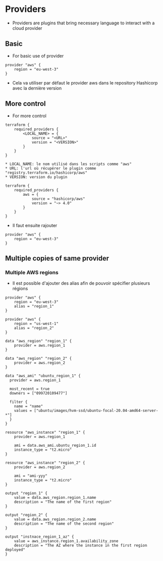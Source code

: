# Providers

* Providers are plugins that bring necessary language to interact with a cloud provider

## Basic
* For basic use of provider
```
provider "aws" {
    region = "eu-west-3"
}
```
* Cela va utiliser par défaut le provider aws dans le repository Hashicorp avec la dernière version

## More control
* For more control
```
terraform {
    required_providers {
        <LOCAL_NAME> = {
            source = "<URL>"
            version = "<VERSION>"
        }
    }
}
```
    * LOCAL_NAME: le nom utilisé dans les scripts comme "aws"
    * URL: l'url où récupérer le plugin comme "registry.terraform.io/hashicorp/aws"
    * VERSION: version du plugin
```
terraform {
    required_providers {
        aws = {
            source = "hashicorp/aws"
            version = "~> 4.0"
        }
    }
}
```
* Il faut ensuite rajouter
```
provider "aws" {
    region = "eu-west-3"
}
```

## Multiple copies of same provider

### Multiple AWS regions
* Il est possible d'ajouter des alias afin de pouvoir spécifier plusieurs régions
```
provider "aws" {
    region = "eu-west-3"
    alias = "region_1"
}

provider "aws" {
    region = "us-west-1"
    alias = "region_2"
}

data "aws_region" "region_1" {
    provider = aws.region_1
}

data "aws_region" "region_2" {
    provider = aws.region_2
}

data "aws_ami" "ubuntu_region_1" {
  provider = aws.region_1

  most_recent = true
  downers = ["099720109477"]

  filter {
    name = "name"
    values = ["ubuntu/images/hvm-ssd/ubuntu-focal-20.04-amd64-server-*"]
  }
}

resource "aws_instance" "region_1" {
    provider = aws.region_1

    ami = data.aws_ami.ubuntu_region_1.id
    instance_type = "t2.micro"
}

resource "aws_instance" "region_2" {
    provider = aws.region_2

    ami = "ami-yyy"
    instance_type = "t2.micro"
}

output "region_1" {
    value = data.aws_region.region_1.name
    description = "The name of the first region"
}

output "region_2" {
    value = data.aws_region.region_2.name
    description = "The name of the second region"
}

output "instnace_region_1_az" {
    value = aws_instance.region_1.availability_zone
    description = "The AZ where the instance in the first region deployed"
}
```
